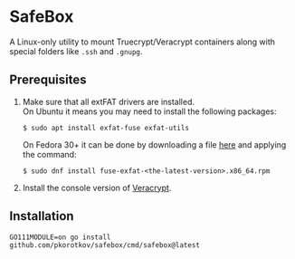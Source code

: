 # SafeBox

A Linux-only utility to mount Truecrypt/Veracrypt containers along with special folders like `.ssh` and `.gnupg`.

## Prerequisites

1. Make sure that all extFAT drivers are installed.<br>
    On Ubuntu it means you may need to install the following packages:

    ```
    $ sudo apt install exfat-fuse exfat-utils
    ```

    On Fedora 30+ it can be done by downloading a file [here](https://www.rpmfind.net/linux/rpm2html/search.php?query=fuse-exfat) and applying the command:

    ```
    $ sudo dnf install fuse-exfat-<the-latest-version>.x86_64.rpm
    ```

2. Install the console version of [Veracrypt](https://veracrypt.fr/en/Downloads.html).

## Installation

```
GO111MODULE=on go install github.com/pkorotkov/safebox/cmd/safebox@latest
```
